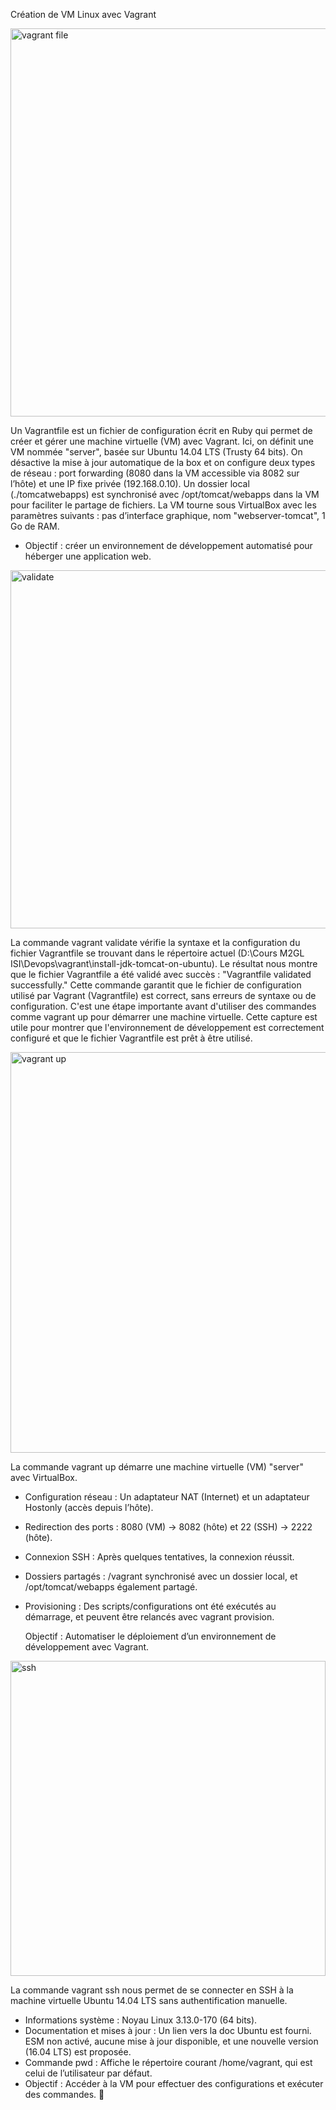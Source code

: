 Création de VM Linux avec Vagrant


<img width="621" alt="vagrant file" src="https://github.com/user-attachments/assets/ea4c5f97-5d81-423c-b253-19ff5c7caba3" />


Un Vagrantfile est un fichier de configuration écrit en Ruby qui permet de créer et gérer une machine virtuelle (VM) avec Vagrant. Ici, on définit une VM nommée "server", basée sur Ubuntu 14.04 LTS (Trusty 64 bits). On désactive la mise à jour automatique de la box et on configure deux types de réseau : port forwarding (8080 dans la VM accessible via 8082 sur l’hôte) et une IP fixe privée (192.168.0.10). Un dossier local (./tomcatwebapps) est synchronisé avec /opt/tomcat/webapps dans la VM pour faciliter le partage de fichiers. La VM tourne sous VirtualBox avec les paramètres suivants : pas d’interface graphique, nom "webserver-tomcat", 1 Go de RAM. 

- Objectif : créer un environnement de développement automatisé pour héberger une application web.
  

<img width="573" alt="validate" src="https://github.com/user-attachments/assets/7ff39f07-db8f-49e1-a39f-763c01be241b" />


La commande vagrant validate vérifie la syntaxe et la configuration du fichier Vagrantfile se trouvant dans le répertoire actuel (D:\Cours M2GL ISI\Devops\vagrant\install-jdk-tomcat-on-ubuntu).
Le résultat nous montre que le fichier Vagrantfile a été validé avec succès : "Vagrantfile validated successfully."
Cette commande garantit que le fichier de configuration utilisé par Vagrant (Vagrantfile) est correct, sans erreurs de syntaxe ou de configuration. C'est une étape importante avant d'utiliser des commandes comme vagrant up pour démarrer une machine virtuelle.
Cette capture est utile pour montrer que l'environnement de développement est correctement configuré et que le fichier Vagrantfile est prêt à être utilisé.


<img width="641" alt="vagrant up" src="https://github.com/user-attachments/assets/374887cd-116c-4fee-b2b3-8b31b2a89f7a" />


La commande vagrant up démarre une machine virtuelle (VM) "server" avec VirtualBox.

- Configuration réseau : Un adaptateur NAT (Internet) et un adaptateur Hostonly (accès depuis l’hôte).
- Redirection des ports : 8080 (VM) → 8082 (hôte) et 22 (SSH) → 2222 (hôte).
- Connexion SSH : Après quelques tentatives, la connexion réussit.
- Dossiers partagés : /vagrant synchronisé avec un dossier local, et /opt/tomcat/webapps également partagé.
- Provisioning : Des scripts/configurations ont été exécutés au démarrage, et peuvent être relancés avec vagrant provision.

  Objectif : Automatiser le déploiement d’un environnement de développement avec Vagrant.


<img width="504" alt="ssh" src="https://github.com/user-attachments/assets/fb190499-b810-4772-8857-64ac479681d5" />



La commande vagrant ssh nous permet de se connecter en SSH à la machine virtuelle Ubuntu 14.04 LTS sans authentification manuelle.

- Informations système : Noyau Linux 3.13.0-170 (64 bits).
- Documentation et mises à jour : Un lien vers la doc Ubuntu est fourni. ESM non activé, aucune mise à jour disponible, et une nouvelle version (16.04 LTS) est proposée.
- Commande pwd : Affiche le répertoire courant /home/vagrant, qui est celui de l’utilisateur par défaut.
- Objectif : Accéder à la VM pour effectuer des configurations et exécuter des commandes. 🚀

